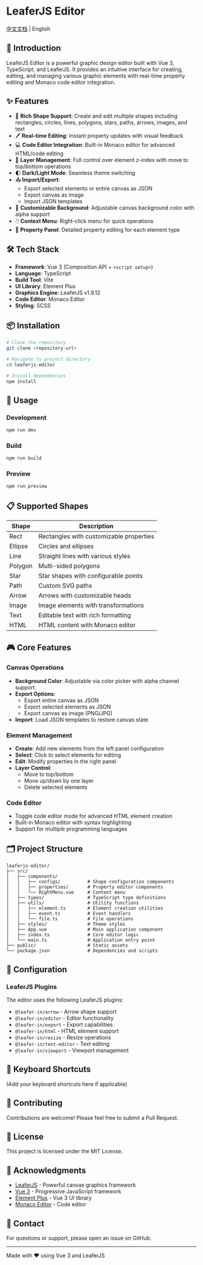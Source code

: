 # LeaferJS Editor

[中文文档](./README-zh.md) | English

## 📖 Introduction

LeaferJS Editor is a powerful graphic design editor built with Vue 3, TypeScript, and LeaferJS. It provides an intuitive interface for creating, editing, and managing various graphic elements with real-time property editing and Monaco code editor integration.

## ✨ Features

- 🎨 **Rich Shape Support**: Create and edit multiple shapes including rectangles, circles, lines, polygons, stars, paths, arrows, images, and text
- 🖊️ **Real-time Editing**: Instant property updates with visual feedback
- 💻 **Code Editor Integration**: Built-in Monaco editor for advanced HTML/code editing
- 🎯 **Layer Management**: Full control over element z-index with move to top/bottom operations
- 🌓 **Dark/Light Mode**: Seamless theme switching
- 📤 **Import/Export**: 
  - Export selected elements or entire canvas as JSON
  - Export canvas as image
  - Import JSON templates
- 🎨 **Customizable Background**: Adjustable canvas background color with alpha support
- 🖱️ **Context Menu**: Right-click menu for quick operations
- 📐 **Property Panel**: Detailed property editing for each element type

## 🛠️ Tech Stack

- **Framework**: Vue 3 (Composition API + `<script setup>`)
- **Language**: TypeScript
- **Build Tool**: Vite
- **UI Library**: Element Plus
- **Graphics Engine**: LeaferJS v1.9.12
- **Code Editor**: Monaco Editor
- **Styling**: SCSS

## 📦 Installation

```bash
# Clone the repository
git clone <repository-url>

# Navigate to project directory
cd leaferjs-editor

# Install dependencies
npm install
```

## 🚀 Usage

### Development

```bash
npm run dev
```

### Build

```bash
npm run build
```

### Preview

```bash
npm run preview
```

## 📋 Supported Shapes

| Shape | Description |
|-------|-------------|
| Rect | Rectangles with customizable properties |
| Ellipse | Circles and ellipses |
| Line | Straight lines with various styles |
| Polygon | Multi-sided polygons |
| Star | Star shapes with configurable points |
| Path | Custom SVG paths |
| Arrow | Arrows with customizable heads |
| Image | Image elements with transformations |
| Text | Editable text with rich formatting |
| HTML | HTML content with Monaco editor |

## 🎮 Core Features

### Canvas Operations

- **Background Color**: Adjustable via color picker with alpha channel support
- **Export Options**:
  - Export entire canvas as JSON
  - Export selected elements as JSON
  - Export canvas as image (PNG/JPG)
- **Import**: Load JSON templates to restore canvas state

### Element Management

- **Create**: Add new elements from the left panel configuration
- **Select**: Click to select elements for editing
- **Edit**: Modify properties in the right panel
- **Layer Control**:
  - Move to top/bottom
  - Move up/down by one layer
  - Delete selected elements

### Code Editor

- Toggle code editor mode for advanced HTML element creation
- Built-in Monaco editor with syntax highlighting
- Support for multiple programming languages

## 🗂️ Project Structure

```
leaferjs-editor/
├── src/
│   ├── components/
│   │   ├── configs/          # Shape configuration components
│   │   ├── properties/       # Property editor components
│   │   └── RightMenu.vue     # Context menu
│   ├── types/                # TypeScript type definitions
│   ├── utils/                # Utility functions
│   │   ├── element.ts        # Element creation utilities
│   │   ├── event.ts          # Event handlers
│   │   └── file.ts           # File operations
│   ├── styles/               # Theme styles
│   ├── App.vue               # Main application component
│   ├── index.ts              # Core editor logic
│   └── main.ts               # Application entry point
├── public/                   # Static assets
└── package.json              # Dependencies and scripts
```

## 🔧 Configuration

### LeaferJS Plugins

The editor uses the following LeaferJS plugins:

- `@leafer-in/arrow` - Arrow shape support
- `@leafer-in/editor` - Editor functionality
- `@leafer-in/export` - Export capabilities
- `@leafer-in/html` - HTML element support
- `@leafer-in/resize` - Resize operations
- `@leafer-in/text-editor` - Text editing
- `@leafer-in/viewport` - Viewport management

## 🎯 Keyboard Shortcuts

(Add your keyboard shortcuts here if applicable)

## 🤝 Contributing

Contributions are welcome! Please feel free to submit a Pull Request.

## 📝 License

This project is licensed under the MIT License.

## 🙏 Acknowledgments

- [LeaferJS](https://www.leaferjs.com/) - Powerful canvas graphics framework
- [Vue 3](https://vuejs.org/) - Progressive JavaScript framework
- [Element Plus](https://element-plus.org/) - Vue 3 UI library
- [Monaco Editor](https://microsoft.github.io/monaco-editor/) - Code editor

## 📧 Contact

For questions or support, please open an issue on GitHub.

---

Made with ❤️ using Vue 3 and LeaferJS
